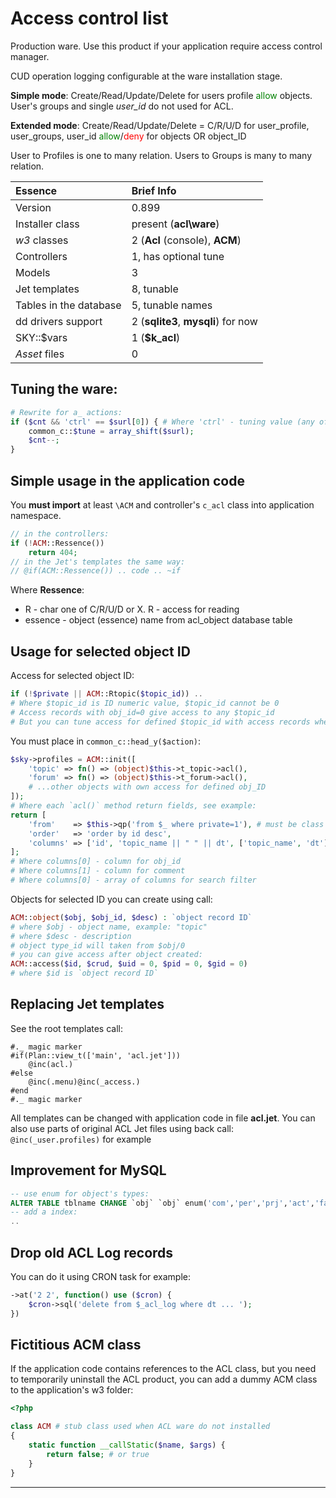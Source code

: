 
# Access control list

Production ware. Use this product if your application require access control manager.

CUD operation logging configurable at the ware installation stage.

**Simple mode**: Create/Read/Update/Delete for users profile <span style="color:green">allow</span> objects.
User's groups and single _user\_id_ do not used for ACL.

**Extended mode**:
Create/Read/Update/Delete = C/R/U/D for
user_profile, user_groups, user_id
<span style="color:green">allow</span>/<span style="color:red">deny</span> for
objects OR object_ID

User to Profiles is one to many relation. Users to Groups is many to many relation.

Essence | Brief Info
:----- | :-----
Version | 0.899
Installer class | present (**acl\\ware**)
_w3_ classes | 2 (**Acl** (console), **ACM**)
Controllers | 1, has optional tune
Models | 3
Jet templates | 8, tunable
Tables in the database | 5, tunable names
dd drivers support | 2 (**sqlite3**, **mysqli**) for now
SKY::$vars | 1 (**$k_acl**)
_Asset_ files | 0

## Tuning the ware:
```php
# Rewrite for a_ actions:
if ($cnt && 'ctrl' == $surl[0]) { # Where 'ctrl' - tuning value (any of `/^[\w+\-]+$/`)
    common_c::$tune = array_shift($surl);
    $cnt--;
}
```

## Simple usage in the application code
You **must import** at least `\ACM` and controller's `c_acl` class into application namespace.
```php
// in the controllers:
if (!ACM::Ressence())
    return 404;
// in the Jet's templates the same way:
// @if(ACM::Ressence()) .. code .. ~if
```

Where **Ressence**:
* R - char one of C/R/U/D or X. R - access for reading
* essence - object (essence) name from acl_object database table

## Usage for selected object ID

Access for selected object ID:
```php
if (!$private || ACM::Rtopic($topic_id)) ..
# Where $topic_id is ID numeric value, $topic_id cannot be 0
# Access records with obj_id=0 give access to any $topic_id
# But you can tune access for defined $topic_id with access records where obj_id=$topic_id (!=0)
```

You must place in `common_c::head_y($action)`:
```php
$sky->profiles = ACM::init([
    'topic' => fn() => (object)$this->t_topic->acl(),
    'forum' => fn() => (object)$this->t_forum->acl(),
    # ...other objects with own access for defined obj_ID
]);
# Where each `acl()` method return fields, see example:
return [
    'from'    => $this->qp('from $_ where private=1'), # must be class SQL object
    'order'   => 'order by id desc',
    'columns' => ['id', 'topic_name || " " || dt', ['topic_name', 'dt']],
];
# Where columns[0] - column for obj_id
# Where columns[1] - column for comment
# Where columns[0] - array of columns for search filter
```



Objects for selected ID you can create using call:

```php
ACM::object($obj, $obj_id, $desc) : `object record ID`
# where $obj - object name, example: "topic"
# where $desc - description
# object type_id will taken from $obj/0
# you can give access after object created:
ACM::access($id, $crud, $uid = 0, $pid = 0, $gid = 0)
# where $id is `object record ID`

```


## Replacing Jet templates
See the root templates call:
```jet
#._ magic marker
#if(Plan::view_t(['main', 'acl.jet']))
    @inc(acl.)
#else
    @inc(.menu)@inc(_access.)
#end
#._ magic marker
```
All templates can be changed with application code in file **acl.jet**.
You can also use parts of original ACL Jet files using back call: `@inc(_user.profiles)` for example


## Improvement for MySQL

```sql
-- use enum for object's types:
ALTER TABLE tblname CHANGE `obj` `obj` enum('com','per','prj','act','face') DEFAULT NULL,
-- add a index:
..
```

## Drop old ACL Log records

You can do it using CRON task for example:
```php
->at('2 2', function() use ($cron) {
    $cron->sql('delete from $_acl_log where dt ... ');
})
```

## Fictitious ACM class

If the application code contains references to the ACL class, but you need to temporarily uninstall
the ACL product, you can add a dummy ACM class to the application's w3 folder:
```php
<?php

class ACM # stub class used when ACL ware do not installed
{
    static function __callStatic($name, $args) {
        return false; # or true
    }
}

```
<hr>
